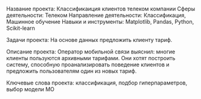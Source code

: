 Название проекта:
Классификаиция клиентов телеком компании
Сферы деятельности: Телеком
Направление деятельности: Классификация, Машинное обучение
Навыки и инструменты: Matplotlib, Pandas, Python, Scikit-learn

Задачи проекта: На основе данных предложить клиенту тариф.

Описание проекта: Оператор мобильной связи выяснил: многие клиенты пользуются архивными тарифами. Они хотят построить систему, способную проанализировать поведение клиентов и предложить пользователям один из новых тариф.

Ключевые слова проекта: классификация, подбор гиперпараметров, выбор модели МО